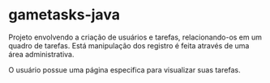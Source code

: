 # gametasks-java

Projeto envolvendo a criação de usuários e tarefas, relacionando-os em um quadro de tarefas. Está manipulação dos registro é 
feita através de uma área administrativa.

O usuário possue uma página especifica para visualizar suas tarefas.
